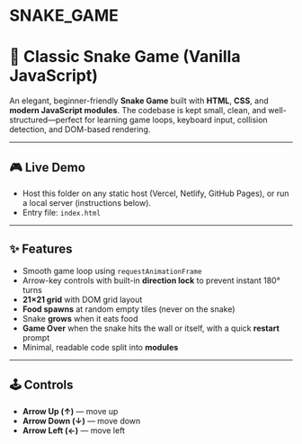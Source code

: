 # SNAKE_GAME

# 🐍 Classic Snake Game (Vanilla JavaScript)

An elegant, beginner-friendly **Snake Game** built with **HTML**, **CSS**, and **modern JavaScript modules**. The codebase is kept small, clean, and well-structured—perfect for learning game loops, keyboard input, collision detection, and DOM-based rendering.

---

## 🎮 Live Demo

- Host this folder on any static host (Vercel, Netlify, GitHub Pages), or run a local server (instructions below).
- Entry file: `index.html`

---

## ✨ Features

- Smooth game loop using `requestAnimationFrame`
- Arrow-key controls with built-in **direction lock** to prevent instant 180° turns
- **21×21 grid** with DOM grid layout
- **Food spawns** at random empty tiles (never on the snake)
- Snake **grows** when it eats food
- **Game Over** when the snake hits the wall or itself, with a quick **restart** prompt
- Minimal, readable code split into **modules**

---

## 🕹️ Controls

- **Arrow Up (↑)** — move up
- **Arrow Down (↓)** — move down
- **Arrow Left (←)** — move left 
